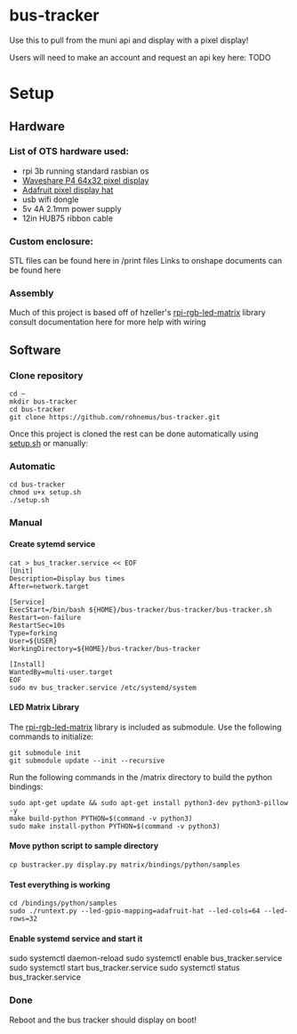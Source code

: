 # bus-tracker

Use this to pull from the muni api and display with a pixel display!

Users will need to make an account and request an api key here: TODO
  
# Setup
## Hardware
### List of OTS hardware used:
 - rpi 3b running standard rasbian os
 - [Waveshare P4 64x32 pixel display](https://www.waveshare.com/RGB-Matrix-P4-64x32.htm)
 - [Adafruit pixel display hat](https://www.adafruit.com/product/2345)
 - usb wifi dongle
 - 5v 4A 2.1mm power supply
 - 12in HUB75 ribbon cable
 
 ### Custom enclosure:
 STL files can be found here in /print files
 Links to onshape documents can be found here
 
 ### Assembly
Much of this project is based off of hzeller's [rpi-rgb-led-matrix](https://github.com/hzeller/rpi-rgb-led-matrix) library consult documentation here for more help with wiring

## Software
### Clone repository
```
cd ~
mkdir bus-tracker
cd bus-tracker
git clone https://github.com/rohnemus/bus-tracker.git
```

Once this project is cloned the rest can be done automatically using [setup.sh](https://github.com/rohnemus/bus-tracker/blob/main/setup.sh) or manually:
### Automatic
```
cd bus-tracker
chmod u+x setup.sh
./setup.sh
```

### Manual
#### Create sytemd service
```
cat > bus_tracker.service << EOF
[Unit]
Description=Display bus times
After=network.target

[Service]
ExecStart=/bin/bash ${HOME}/bus-tracker/bus-tracker/bus-tracker.sh
Restart=on-failure
RestartSec=10s
Type=forking
User=${USER}
WorkingDirectory=${HOME}/bus-tracker/bus-tracker

[Install]
WantedBy=multi-user.target
EOF
sudo mv bus_tracker.service /etc/systemd/system
```

#### LED Matrix Library
The [rpi-rgb-led-matrix](https://github.com/hzeller/rpi-rgb-led-matrix) library is included as submodule. Use the following commands to initialize:

```
git submodule init
git submodule update --init --recursive
```

Run the following commands in the /matrix directory to build the python bindings:

```
sudo apt-get update && sudo apt-get install python3-dev python3-pillow -y
make build-python PYTHON=$(command -v python3)
sudo make install-python PYTHON=$(command -v python3)
```

#### Move python script to sample directory
```
cp bustracker.py display.py matrix/bindings/python/samples
```

#### Test everything is working

```
cd /bindings/python/samples
sudo ./runtext.py --led-gpio-mapping=adafruit-hat --led-cols=64 --led-rows=32
```

#### Enable systemd service and start it
sudo systemctl daemon-reload
sudo systemctl enable bus_tracker.service 
sudo systemctl start bus_tracker.service 
sudo systemctl status bus_tracker.service

### Done
Reboot and the bus tracker should display on boot!
